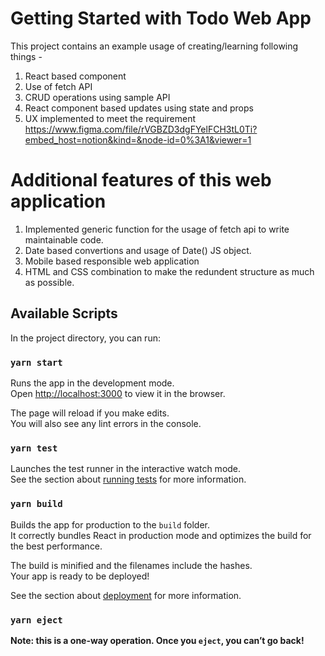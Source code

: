 # Getting Started with Todo Web App

This project contains an example usage of creating/learning following things - 

1. React based component 
2. Use of fetch API 
3. CRUD operations using sample API 
4. React component based updates using state and props
5. UX implemented to meet the requirement https://www.figma.com/file/rVGBZD3dgFYelFCH3tL0Ti?embed_host=notion&kind=&node-id=0%3A1&viewer=1

# Additional features of this web application

1. Implemented generic function for the usage of fetch api to write maintainable code. 
2. Date based convertions and usage of Date() JS object. 
3. Mobile based responsible web application
4. HTML and CSS combination to make the redundent structure as much as possible.  


## Available Scripts

In the project directory, you can run:

### `yarn start`

Runs the app in the development mode.\
Open [http://localhost:3000](http://localhost:3000) to view it in the browser.

The page will reload if you make edits.\
You will also see any lint errors in the console.

### `yarn test`

Launches the test runner in the interactive watch mode.\
See the section about [running tests](https://facebook.github.io/create-react-app/docs/running-tests) for more information.

### `yarn build`

Builds the app for production to the `build` folder.\
It correctly bundles React in production mode and optimizes the build for the best performance.

The build is minified and the filenames include the hashes.\
Your app is ready to be deployed!

See the section about [deployment](https://facebook.github.io/create-react-app/docs/deployment) for more information.

### `yarn eject`

**Note: this is a one-way operation. Once you `eject`, you can’t go back!**


